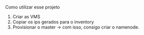 Como utilizar esse projeto

1) Criar as VMS
2) Copiar os ips gerados para o inventory
3) Provisionar o master
	-> com isso, consigo criar o namenode.
